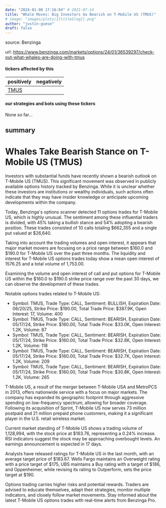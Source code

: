 ```yaml
---
date: "2024-01-08 17:16:04" # 2021-07-14
title: "Whale Moves: Big Investors Go Bearish on T-Mobile US (TMUS)"
# image: "images/plots/{{titleSlag}}.png"
author: "justin-guese"
draft: false
---
```


source: Benzinga

url: <a href='https://www.benzinga.com/markets/options/24/01/36539297/check-out-what-whales-are-doing-with-tmus' target='_blank'>https://www.benzinga.com/markets/options/24/01/36539297/check-out-what-whales-are-doing-with-tmus</a>

#### tickers affected by this

| positively | negatively |
|------------|------------
| <a href='https://finance.yahoo.com/quote/TMUS' target='_blank'>TMUS</a> |  |

#### our strategies and bots using these tickers

None so far...

## summary

# Whales Take Bearish Stance on T-Mobile US (TMUS)

Investors with substantial funds have recently shown a bearish outlook on T-Mobile US (TMUS). This significant movement was observed in publicly available options history tracked by Benzinga. While it is unclear whether these investors are institutions or wealthy individuals, such actions often indicate that they may have insider knowledge or anticipate upcoming developments within the company.

Today, Benzinga's options scanner detected 11 options trades for T-Mobile US, which is highly unusual. The sentiment among these influential traders is divided, with 45% taking a bullish stance and 54% adopting a bearish position. These trades consisted of 10 calls totaling $662,355 and a single put valued at $26,640.

Taking into account the trading volumes and open interest, it appears that major market movers are focusing on a price range between $160.0 and $190.0 for T-Mobile US over the past three months. The liquidity and interest for T-Mobile US options trades today show a mean open interest of 1576.25 and a total volume of 1,753.00.

Examining the volume and open interest of call and put options for T-Mobile US within the $160.0 to $190.0 strike price range over the past 30 days, we can observe the development of these trades.

Notable options trades related to T-Mobile US:

- Symbol: TMUS, Trade Type: CALL, Sentiment: BULLISH, Expiration Date: 06/20/25, Strike Price: $190.00, Total Trade Price: $387.9K, Open Interest: 17, Volume: 400
- Symbol: TMUS, Trade Type: CALL, Sentiment: BEARISH, Expiration Date: 05/17/24, Strike Price: $160.00, Total Trade Price: $33.0K, Open Interest: 1.2K, Volume: 87
- Symbol: TMUS, Trade Type: CALL, Sentiment: BEARISH, Expiration Date: 05/17/24, Strike Price: $160.00, Total Trade Price: $32.8K, Open Interest: 1.2K, Volume: 118
- Symbol: TMUS, Trade Type: CALL, Sentiment: BEARISH, Expiration Date: 05/17/24, Strike Price: $160.00, Total Trade Price: $32.7K, Open Interest: 1.2K, Volume: 209
- Symbol: TMUS, Trade Type: CALL, Sentiment: BEARISH, Expiration Date: 05/17/24, Strike Price: $160.00, Total Trade Price: $30.8K, Open Interest: 1.2K, Volume: 265

T-Mobile US, a result of the merger between T-Mobile USA and MetroPCS in 2013, offers nationwide service with a focus on major markets. The company has expanded its geographic footprint through aggressive spending on low-frequency spectrum, allowing for broader coverage. Following its acquisition of Sprint, T-Mobile US now serves 73 million postpaid and 21 million prepaid phone customers, making it a significant player in the U.S. retail wireless market.

Current market standing of T-Mobile US shows a trading volume of 1,128,994, with the stock price at $163.76, representing a 0.24% increase. RSI indicators suggest the stock may be approaching overbought levels. An earnings announcement is expected in 17 days.

Analysts have released ratings for T-Mobile US in the last month, with an average target price of $183.67. Wells Fargo maintains an Overweight rating with a price target of $175, UBS maintains a Buy rating with a target of $186, and Oppenheimer, while revising its rating to Outperform, sets the price target at $190.

Options trading carries higher risks and potential rewards. Traders are advised to educate themselves, adapt their strategies, monitor multiple indicators, and closely follow market movements. Stay informed about the latest T-Mobile US options trades with real-time alerts from Benzinga Pro.
